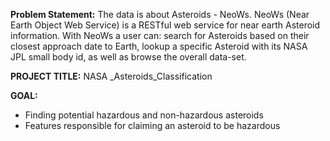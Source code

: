 **Problem Statement:**
The data is about Asteroids - NeoWs.
NeoWs (Near Earth Object Web Service) is a RESTful web service for near earth Asteroid information. With NeoWs a user can: search for Asteroids based on their closest approach date to Earth, lookup a specific Asteroid with its NASA JPL small body id, as well as browse the overall data-set.

**PROJECT TITLE:** 
NASA _Asteroids_Classification

**GOAL:** 
- Finding potential hazardous and non-hazardous asteroids
- Features responsible for claiming an asteroid to be hazardous
